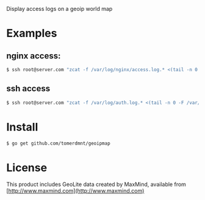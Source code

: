 Display access logs on a geoip world map

# Examples

## nginx access:

```bash
$ ssh root@server.com "zcat -f /var/log/nginx/access.log.* <(tail -n 0 -F /var/log/nginx/access.log)" | geoipmap
```

## ssh access

```bash
$ ssh root@server.com "zcat -f /var/log/auth.log.* <(tail -n 0 -F /var/log/auth.log)" | geoipmap
```

# Install

```bash
$ go get github.com/tomerdmnt/geoipmap
```

# License

This product includes GeoLite data created by MaxMind, available from 
[http://www.maxmind.com](http://www.maxmind.com)
